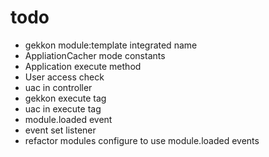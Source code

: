 # todo

* gekkon module:template integrated name
* AppliationCacher mode constants
* Application execute method
* User access check
* uac in controller
* gekkon execute tag
* uac in execute tag
* module.loaded event
* event set listener
* refactor modules configure to use module.loaded events

